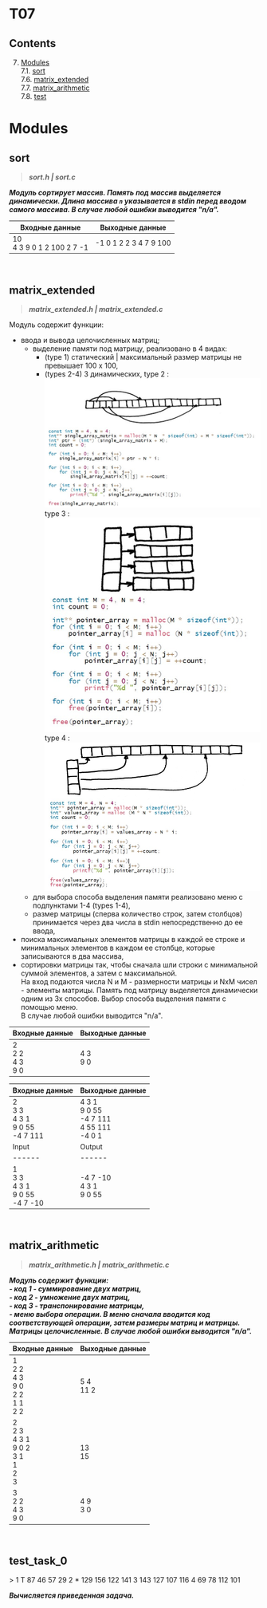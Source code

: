 # T07

## Contents

7. [Modules](#modules) \
 7.1. [sort](#sort) \
 7.6. [matrix_extended](#matrix_extended) \
 7.7. [matrix_arithmetic](#matrix_arithmetic) \
 7.8. [test](#test)


# Modules

## sort

>***sort.h | sort.c***

***Модуль сортирует массив. Память под массив выделяется динамически. Длина массива `n` указывается в stdin перед вводом самого массива. В случае любой ошибки выводится "n/a".***

| Входные данные | Выходные данные |
| ------ | ------ |
| 10<br/>4 3 9 0 1 2 100 2 7 -1 | -1 0 1 2 2 3 4 7 9 100 |

<br/>


## matrix_extended

>***matrix_extended.h | matrix_extended.c***

Модуль содержит функции:
- ввода и вывода целочисленных матриц;
  - выделение памяти под матрицу, реализовано в 4 видах: 
    - (type 1) статический | максимальный размер матрицы не превышает 100 x 100,
    - (types 2-4) 3 динамических,
      type 2 \: ![Alt Array of pointers to array segments within one buffer](./materials/1.jpg)
      type 3 \: ![Alt Array of pointers to arrays](./materials/2.jpg)
      type 4 \: ![Alt Array of pointers to segments of the second array](./materials/3.jpg)
  - для выбора способа выделения памяти реализовано меню с подпунктами 1-4 (types 1-4),
  - размер матрицы (сперва количество строк, затем столбцов) принимается через два числа в stdin непосредственно до ее ввода, 
- поиска максимальных элементов матрицы в каждой ее строке и минимальных элементов в каждом ее столбце, которые записываются в два массива,
- сортировки матрицы так, чтобы сначала шли строки с минимальной суммой элементов, а затем с максимальной. 
<br/>На вход подаются числа N и M - размерности матрицы и NxM чисел - элементы матрицы. Память под матрицу выделяется динамически одним из 3х способов. Выбор способа выделения памяти с помощью меню. 
<br/>В случае любой ошибки выводится "n/a".

| Входные данные | Выходные данные |
| ------ | ------ |
| 2<br/>2 2<br/>4 3<br/>9 0 | 4 3<br/>9 0 |

| Входные данные | Выходные данные |
| ------ | ------ |
| 2<br/>3 3<br/>4 3 1<br/>9 0 55<br/>-4 7 111 | 4 3 1<br/>9 0 55<br/>-4 7 111<br/>4 55 111<br/>-4 0 1 |
| Input | Output |
| ------ | ------ |
| 1<br>3 3<br>4 3 1<br>9 0 55<br>-4 7 -10 | -4 7 -10<br>4 3 1<br>9 0 55 |


<br>


## matrix_arithmetic

>***matrix_arithmetic.h | matrix_arithmetic.c***

***Модуль содержит функции: 
<br/>- код 1 - суммирование двух матриц, 
<br/>- код 2 - умножение двух матриц,
<br/>- код 3 - транспонирование матрицы,
<br/>- меню выбора операции.
В меню сначала вводится код соответствующей операции, затем размеры матриц и матрицы. Матрицы целочисленные. В случае любой ошибки выводится "n/a".***

| Входные данные | Выходные данные |
| ------ | ------ |
| 1<br/>2 2<br/>4 3<br/>9 0<br/>2 2<br/>1 1<br/>2 2 | 5 4<br/>11 2 |
| 2<br/>2 3<br/>4 3 1<br/>9 0 2<br/>3 1<br/>1<br/>2<br/>3 | 13<br/>15 |
| 3<br/>2 2<br/>4 3<br/>9 0 | 4 9<br/>3 0 |


<br/>


## test_task_0

\> 
                1 T       87  46  57  29
                2    *   129 156 122 141
                3        143 127 107 116
                4         69  78 112 101

***Вычисляется приведенная задача.***